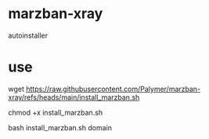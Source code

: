 # marzban-xray
autoinstaller

# use 

wget https://raw.githubusercontent.com/Palymer/marzban-xray/refs/heads/main/install_marzban.sh

chmod +x install_marzban.sh

bash install_marzban.sh domain
